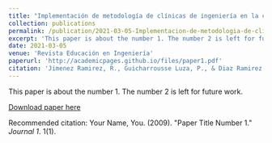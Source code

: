 ```yaml
---
title: "Implementación de metodología de clínicas de ingeniería en la carrera de ingeniería industrial"
collection: publications
permalink: /publication/2021-03-05-Implementacion-de-metodologia-de-clinicas-de-ingenieria-en-la-carrera-de-ingenieria-industrial
excerpt: 'This paper is about the number 1. The number 2 is left for future work.'
date: 2021-03-05
venue: 'Revista Educación en Ingeniería'
paperurl: 'http://academicpages.github.io/files/paper1.pdf'
citation: 'Jimenez Ramirez, R., Guicharrousse Luza, P., & Diaz Ramirez, J. (2021). Implementación de la metodología clínicas de ingeniería en la carrera de ingeniería industrial. <i>Journal 1</i>, 16(31), 57- 63. https://doi.org/10.26507/rei.v16n31.1157'
---
```

This paper is about the number 1. The number 2 is left for future work.

[Download paper here](http://academicpages.github.io/files/paper1.pdf)

Recommended citation: Your Name, You. (2009). "Paper Title Number 1." <i>Journal 1</i>. 1(1).
